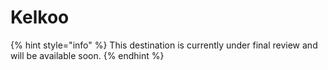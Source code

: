 # Kelkoo

{% hint style="info" %}
This destination is currently under final review and will be available soon.
{% endhint %}
